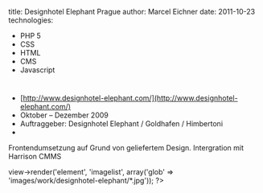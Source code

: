 title: Designhotel Elephant Prague
author: Marcel Eichner
date: 2011-10-23
technologies: 
  - PHP 5
  - CSS
  - HTML
  - CMS
  - Javascript

# <?= $pageTitle ?>

* [http://www.designhotel-elephant.com/](http://www.designhotel-elephant.com/)
* Oktober – Dezember 2009
* Auftraggeber: Designhotel Elephant / Goldhafen / Himbertoni
* <?= implode(', ', $technologies); ?>  

Frontendumsetzung auf Grund von geliefertem Design. Intergration mit Harrison CMMS

<?= $this->view->render('element', 'imagelist', array('glob' => 'images/work/designhotel-elephant/*.jpg')); ?>